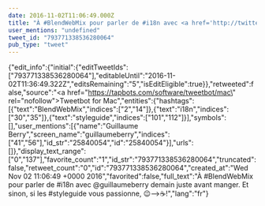 ```yaml
---
date: 2016-11-02T11:06:49.000Z
title: "À #BlendWebMix pour parler de #i18n avec <a href='http://twitter.com/guillaumeberry'>@guillaumeberry</a> demain juste avant manger. Et sinon, si les #styleguide vous passionne, 😉–&gt;☕!″"
user_mentions: "undefined"
tweet_id: "793771338536280064"
pub_type: "tweet"
---
```

{"edit_info":{"initial":{"editTweetIds":["793771338536280064"],"editableUntil":"2016-11-02T11:36:49.322Z","editsRemaining":"5","isEditEligible":true}},"retweeted":false,"source":"<a href=\"https://tapbots.com/software/tweetbot/mac\" rel=\"nofollow\">Tweetbot for Mac</a>","entities":{"hashtags":[{"text":"BlendWebMix","indices":["2","14"]},{"text":"i18n","indices":["30","35"]},{"text":"styleguide","indices":["101","112"]}],"symbols":[],"user_mentions":[{"name":"Guillaume Berry","screen_name":"guillaumeberry","indices":["41","56"],"id_str":"25840054","id":"25840054"}],"urls":[]},"display_text_range":["0","137"],"favorite_count":"1","id_str":"793771338536280064","truncated":false,"retweet_count":"0","id":"793771338536280064","created_at":"Wed Nov 02 11:06:49 +0000 2016","favorited":false,"full_text":"À #BlendWebMix pour parler de #i18n avec @guillaumeberry demain juste avant manger. Et sinon, si les #styleguide vous passionne, 😉–&gt;☕!","lang":"fr"}
